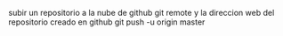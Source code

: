 subir un repositorio a la nube de github
git remote y la direccion web del repositorio creado en github
git push -u origin master
